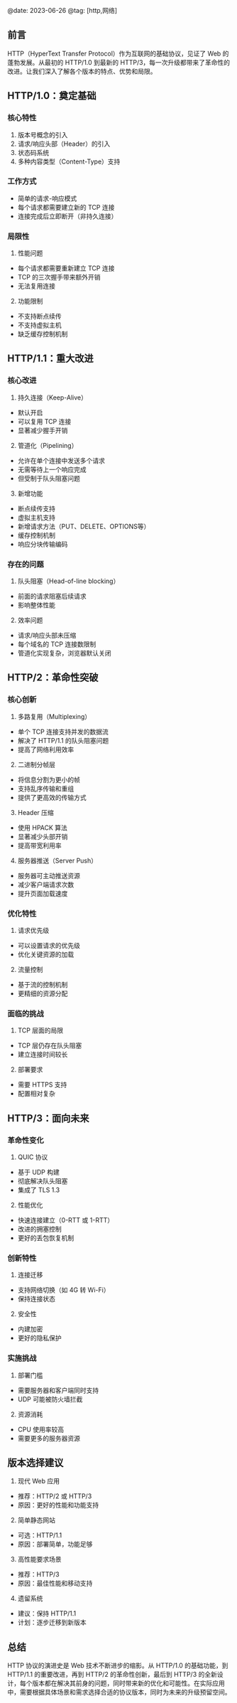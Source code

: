 @date: 2023-06-26
@tag: [http,网络]

## 前言

HTTP（HyperText Transfer Protocol）作为互联网的基础协议，见证了 Web 的蓬勃发展。从最初的 HTTP/1.0 到最新的 HTTP/3，每一次升级都带来了革命性的改进。让我们深入了解各个版本的特点、优势和局限。

## HTTP/1.0：奠定基础

### 核心特性

1. 版本号概念的引入
2. 请求/响应头部（Header）的引入
3. 状态码系统
4. 多种内容类型（Content-Type）支持

### 工作方式

- 简单的请求-响应模式
- 每个请求都需要建立新的 TCP 连接
- 连接完成后立即断开（非持久连接）

### 局限性

1. 性能问题

- 每个请求都需要重新建立 TCP 连接
- TCP 的三次握手带来额外开销
- 无法复用连接

2. 功能限制

- 不支持断点续传
- 不支持虚拟主机
- 缺乏缓存控制机制

## HTTP/1.1：重大改进

### 核心改进

1. 持久连接（Keep-Alive）

- 默认开启
- 可以复用 TCP 连接
- 显著减少握手开销

2. 管道化（Pipelining）

- 允许在单个连接中发送多个请求
- 无需等待上一个响应完成
- 但受制于队头阻塞问题

3. 新增功能

- 断点续传支持
- 虚拟主机支持
- 新增请求方法（PUT、DELETE、OPTIONS等）
- 缓存控制机制
- 响应分块传输编码

### 存在的问题

1. 队头阻塞（Head-of-line blocking）

- 前面的请求阻塞后续请求
- 影响整体性能

2. 效率问题

- 请求/响应头部未压缩
- 每个域名的 TCP 连接数限制
- 管道化实现复杂，浏览器默认关闭

## HTTP/2：革命性突破

### 核心创新

1. 多路复用（Multiplexing）

- 单个 TCP 连接支持并发的数据流
- 解决了 HTTP/1.1 的队头阻塞问题
- 提高了网络利用效率

2. 二进制分帧层

- 将信息分割为更小的帧
- 支持乱序传输和重组
- 提供了更高效的传输方式

3. Header 压缩

- 使用 HPACK 算法
- 显著减少头部开销
- 提高带宽利用率

4. 服务器推送（Server Push）

- 服务器可主动推送资源
- 减少客户端请求次数
- 提升页面加载速度

### 优化特性

1. 请求优先级

- 可以设置请求的优先级
- 优化关键资源的加载

2. 流量控制

- 基于流的控制机制
- 更精细的资源分配

### 面临的挑战

1. TCP 层面的局限

- TCP 层仍存在队头阻塞
- 建立连接时间较长

2. 部署要求

- 需要 HTTPS 支持
- 配置相对复杂

## HTTP/3：面向未来

### 革命性变化

1. QUIC 协议

- 基于 UDP 构建
- 彻底解决队头阻塞
- 集成了 TLS 1.3

2. 性能优化

- 快速连接建立（0-RTT 或 1-RTT）
- 改进的拥塞控制
- 更好的丢包恢复机制

### 创新特性

1. 连接迁移

- 支持网络切换（如 4G 转 Wi-Fi）
- 保持连接状态

2. 安全性

- 内建加密
- 更好的隐私保护

### 实施挑战

1. 部署门槛

- 需要服务器和客户端同时支持
- UDP 可能被防火墙拦截

2. 资源消耗

- CPU 使用率较高
- 需要更多的服务器资源

## 版本选择建议

1. 现代 Web 应用

- 推荐：HTTP/2 或 HTTP/3
- 原因：更好的性能和功能支持

2. 简单静态网站

- 可选：HTTP/1.1
- 原因：部署简单，功能足够

3. 高性能要求场景

- 推荐：HTTP/3
- 原因：最佳性能和移动支持

4. 遗留系统

- 建议：保持 HTTP/1.1
- 计划：逐步迁移到新版本

## 总结

HTTP 协议的演进史是 Web 技术不断进步的缩影。从 HTTP/1.0 的基础功能，到 HTTP/1.1 的重要改进，再到 HTTP/2 的革命性创新，最后到 HTTP/3 的全新设计，每个版本都在解决其前身的问题，同时带来新的优化和可能性。在实际应用中，需要根据具体场景和需求选择合适的协议版本，同时为未来的升级预留空间。
